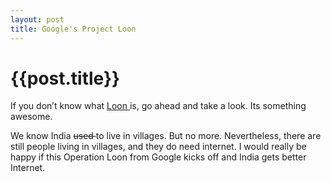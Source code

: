 ```yaml
---
layout: post
title: Google's Project Loon
--- 
```




 {{post.title}}
======================================================




<p>If you don&#8217;t know what <a href="http://www.google.com/loon/"> Loon </a> is, go ahead and take a look. Its something awesome.</p>

<p>We know India <strike>used </strike> to live in villages. But no more. Nevertheless, there are still people living in villages, and they do need internet. I would really be happy if this Operation Loon from Google kicks off and India gets better Internet.</p>